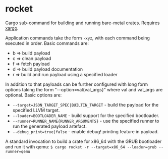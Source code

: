 # rocket
Cargo sub-command for building and running bare-metal crates. Requires [xargo](https://github.com/japaric/xargo).

Application commands take the form `-xyz`, with each command being executed in order. Basic commands are:
* b => build payload
* c => clean payload
* f => fetch payload
* d => build payload documentation
* r => build and run payload using a specified loader

In addition to that payloads can be further configured with long form options taking the form "--option=val{val_args}" where val and val_args are optional. Basic options are:
* `--target=JSON_TARGET_SPEC|BUILTIN_TARGET` - build the payload for the specified LLVM target.
* `--loader=BOOTLOADER_NAME` - build support for the specified bootloader.
* `--runner=RUNNER_NAME{RUNNER_ARGUMENTS}` - use the specified runner to run the generated payload artefact.
* `--debug_print=true|false` - enable debug! printing feature in payload.

A standard invocation to build a crate for x86_64 with the GRUB bootloader and run it with qemu:
`$ cargo rocket -r --target=x86_64 --loader=grub --runner=qemu`
